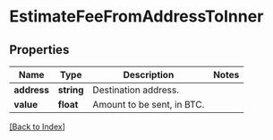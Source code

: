# EstimateFeeFromAddressToInner

## Properties

Name | Type | Description | Notes
------------ | ------------- | ------------- | -------------
**address** | **string** | Destination address. |
**value** | **float** | Amount to be sent, in BTC. |

[[Back to Index]](../index.md)
